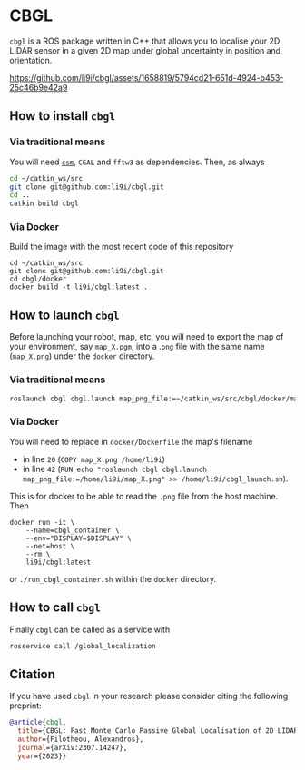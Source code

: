 # CBGL

`cbgl` is a ROS package written in C++ that allows you to localise your 2D
LIDAR sensor in a given 2D map under global uncertainty in position and
orientation.

<!--
Click on the image for a brief demo
[![CBGL in Willowgarage](https://img.youtube.com/vi/DkKdxFNJG4g/maxresdefault.jpg)](https://youtu.be/DkKdxFNJG4g)
-->


https://github.com/li9i/cbgl/assets/1658819/5794cd21-651d-4924-b453-25c46b9e42a9

## How to install `cbgl`

### Via traditional means

You will need [`csm`](https://github.com/AndreaCensi/csm), `CGAL` and `fftw3`
as dependencies. Then, as always

```sh
cd ~/catkin_ws/src
git clone git@github.com:li9i/cbgl.git
cd ..
catkin build cbgl
```

### Via Docker


Build the image with the most recent code of this repository

```
cd ~/catkin_ws/src
git clone git@github.com:li9i/cbgl.git
cd cbgl/docker
docker build -t li9i/cbgl:latest .
```


## How to launch `cbgl`

Before launching your robot, map, etc, you will need to export the map of your
environment, say `map_X.pgm`, into a .`png` file with the same name (`map_X.png`)
under the `docker` directory.

### Via traditional means

```sh
roslaunch cbgl cbgl.launch map_png_file:=~/catkin_ws/src/cbgl/docker/map_X.png
```

### Via Docker

You will need to replace in `docker/Dockerfile` the map's filename

- in line `20` (`COPY map_X.png /home/li9i`)
- in line `42` (`RUN echo "roslaunch cbgl cbgl.launch map_png_file:=/home/li9i/map_X.png" >> /home/li9i/cbgl_launch.sh`).

This is for docker to be able to read the `.png` file from the host machine. Then

```
docker run -it \
    --name=cbgl_container \
    --env="DISPLAY=$DISPLAY" \
    --net=host \
    --rm \
    li9i/cbgl:latest
```
or `./run_cbgl_container.sh` within the `docker` directory.

## How to call `cbgl`

Finally `cbgl` can be called as a service with

```sh
rosservice call /global_localization
```


## Citation
If you have used `cbgl` in your research please consider citing the following preprint:

```bibtex
@article{cbgl,
  title={CBGL: Fast Monte Carlo Passive Global Localisation of 2D LIDAR Sensor},
  author={Filotheou, Alexandros},
  journal={arXiv:2307.14247},
  year={2023}}
